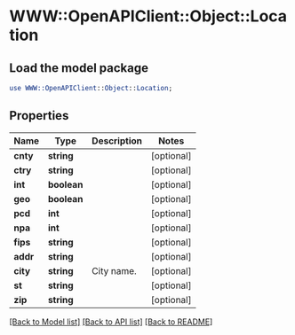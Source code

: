 # WWW::OpenAPIClient::Object::Location

## Load the model package
```perl
use WWW::OpenAPIClient::Object::Location;
```

## Properties
Name | Type | Description | Notes
------------ | ------------- | ------------- | -------------
**cnty** | **string** |  | [optional] 
**ctry** | **string** |  | [optional] 
**int** | **boolean** |  | [optional] 
**geo** | **boolean** |  | [optional] 
**pcd** | **int** |  | [optional] 
**npa** | **int** |  | [optional] 
**fips** | **string** |  | [optional] 
**addr** | **string** |  | [optional] 
**city** | **string** | City name. | [optional] 
**st** | **string** |  | [optional] 
**zip** | **string** |  | [optional] 

[[Back to Model list]](../README.md#documentation-for-models) [[Back to API list]](../README.md#documentation-for-api-endpoints) [[Back to README]](../README.md)


